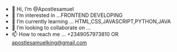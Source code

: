 - 👋 Hi, I’m @Apostlesamuel
- 👀 I’m interested in ...FRONTEND DEVELOPING
- 🌱 I’m currently learning ... HTML,CSS,JAVASCRIPT,PYTHON,JAVA
- 💞️ I’m looking to collaborate on ...
- 📫 How to reach me ... +2349057973810 OR apostlesamuelking@gmail.com

<!---
Apostlesamuel/Apostlesamuel is a ✨ special ✨ repository because its `README.md` (this file) appears on your GitHub profile.
You can click the Preview link to take a look at your changes.
--->
